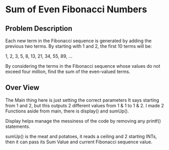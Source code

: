 # Sum of Even Fibonacci Numbers #

## Problem Description ##


Each new term in the Fibonacci sequence is generated by adding the previous two terms. By starting with 1 and 2, the first 10 terms will be:

1, 2, 3, 5, 8, 13, 21, 34, 55, 89, ...

By considering the terms in the Fibonacci sequence whose values do not exceed four million, find the sum of the even-valued terms.


## Over View ##

The Main thing here is just setting the correct parameters 
It says starting from 1 and 2, but this outputs 2 different values from 1 & 1 to 1 & 2. 
I made 2 Functions aside from main, there is display() and sumUp(). 

Display helps manage the messiness of the code by removing any printf() statements. 

sumUp() is the meat and potatoes, it reads a ceiling and 2 starting INTs, then it can 
pass its Sum Value and current Fibonacci sequence value. 
